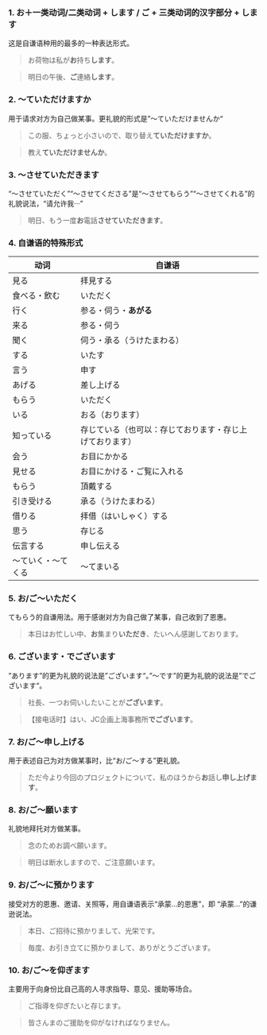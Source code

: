 ### 1. お＋一类动词/二类动词 + します /  ご + 三类动词的汉字部分 + します
这是自谦语种用的最多的一种表达形式。
> お荷物は私が**お**持ち**します**。

> 明日の午後、**ご**連絡**します**。

### 2. 〜ていただけますか
用于请求对方为自己做某事。更礼貌的形式是”〜ていただけませんか“
> この服、ちょっと小さいので、取り替え**ていただけますか**。

> 教え**ていただけませんか**。

### 3. 〜させていただきます
“〜させていただく”“〜させてくださる”是“〜させてもらう”“〜させてくれる”的礼貌说法，“请允许我···”
> 明日、もう一度**お**電話**させていただきます**。

### 4. 自谦语的特殊形式

| 动词        | 自谦语                          |
| --------- | ---------------------------- |
| 見る        | 拝見する                         |
| 食べる・飲む    | いただく                         |
| 行く        | 参る・伺う・**あがる**                |
| 来る        | 参る・伺う                        |
| 聞く        | 伺う・承る（うけたまわる）                |
| する        | いたす                          |
| 言う        | 申す                           |
| あげる       | 差し上げる                        |
| もらう       | いただく                         |
| いる        | おる（おります）                     |
| 知っている     | 存じている（也可以：存じております・存じ上げております） |
| 会う        | お目にかかる                       |
| 見せる       | お目にかける・ご覧に入れる                |
| もらう       | 頂戴する                         |
| 引き受ける     | 承る（うけたまわる）                   |
| 借りる       | 拝借（はいしゃく）する                  |
| 思う        | 存じる                          |
| 伝言する      | 申し伝える                        |
| 〜ていく・〜てくる | 〜てまいる                        |

### 5. お/ご〜いただく
てもらう的自谦用法。用于感谢对方为自己做了某事，自己收到了恩惠。
> 本日はお忙しい中、**お**集まり**いただき**、たいへん感謝しております。

### 6. ございます・でございます
”あります”的更为礼貌的说法是”ございます“。”〜です”的更为礼貌的说法是”でございます“。
> 社長、一つお伺いしたいことが**ございます**。

> 【接电话时】はい、JC企画上海事務所**でございます**。

### 7. お/ご〜申し上げる
用于表述自己为对方做某事时，比“お/ご〜する”更礼貌。
> ただ今より今回のプロジェクトについて、私のほうから**お**話し**申し上げます**。

### 8. お/ご〜願います
礼貌地拜托对方做某事。
> 念のためお調べ願います。

> 明日は断水しますので、ご注意願います。

### 9. お/ご〜に預かります
接受对方的恩惠、邀请、关照等，用自谦语表示“承蒙…的恩惠”，即 “承蒙…”的谦逊说法。
> 本日、ご招待に預かりまして、光栄です。

> 毎度、お引き立てに預かりまして、ありがとうございます。

### 10. お/ご〜を仰ぎます
主要用于向身份比自己高的人寻求指导、意见、援助等场合。
> ご指導を仰ぎたいと存じます。

> 皆さんまのご援助を仰がなければなりません。

